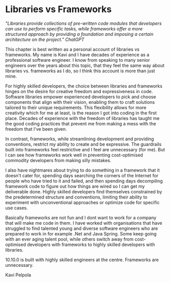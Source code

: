 # Libraries vs Frameworks

_"Libraries provide collections of pre-written code modules that developers can use to perform specific tasks, while frameworks offer a more structured approach by providing a foundation and imposing a certain architecture on the project." ChatGPT_ 

This chapter is best written as a personal account of libraries vs frameworks. My name is Kavi and 
I have decades of experience as a professional software engineer. I know from speaking to many senior
engineers over the years about this topic, that they feel the same way about libraries vs. frameworks as I do, so I think this
account is more than just mine.

For highly skilled developers, the choice between libraries and frameworks hinges on the desire for creative freedom and expressiveness in code. Software libraries empower experienced developers to pick and choose components that align with their vision, enabling them to craft solutions tailored to their unique requirements. This flexibility allows for more creativity which for me at least, is the reason I got into coding in the first place. 
Decades of experience with the freedom of libraries has taught me the good coding practices that prevent me from making a mess with the freedom that I've been given. 

In contrast, frameworks, while streamlining development and providing conventions, restrict my ability to create
and be expressive. The guardrails built into frameworks feel restrictive and I feel are unnecessary (for me). But I can see how frameworks work well in preventing cost-optimised commodity developers from making silly mistakes. 

I also have nightmares about trying to do something in a framework that it doesn't cater for, spending days searching the corners of the Internet for people who have tried to it and failed, and then spending days decompiling framework code to figure out how things are wired so I can get my deliverable done. 
Highly skilled developers find themselves constrained by the
predetermined structure and conventions, limiting their ability to experiment with unconventional approaches or optimize code for specific use cases. 

Basically frameworks are not fun and I dont want to work for a company that will make me code in them. I have
worked with organisations that have struggled to find talented young and diverse software engineers who are
prepared to work in for example .Net and Java Spring. Some keep going with an ever aging talent pool, while others switch away from cost-optimised developers with frameworks to highly skilled developers with libraries. 

10.10.0 is built with highly skilled engineers at the centre. Frameworks are unnecessary.

Kavi Pelpola